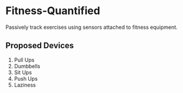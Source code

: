 Fitness-Quantified
==================

Passively track exercises using sensors attached to fitness equipment.



Proposed Devices
-------------

1. Pull Ups
2. Dumbbells
3. Sit Ups
4. Push Ups
5. Laziness
